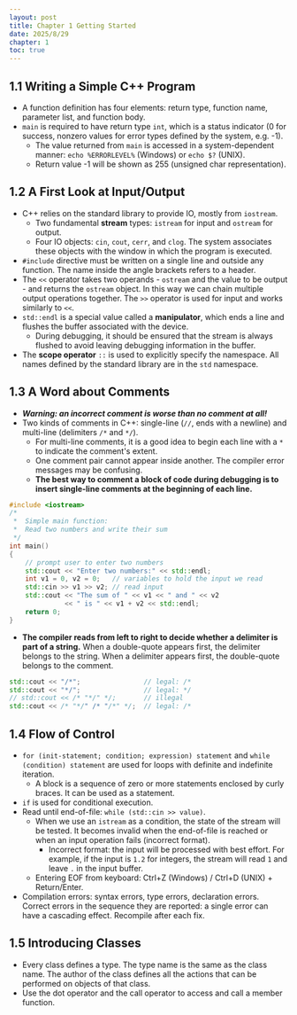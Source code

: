 ```yaml
---
layout: post
title: Chapter 1 Getting Started
date: 2025/8/29
chapter: 1
toc: true
---
```


## 1.1 Writing a Simple C++ Program

- A function definition has four elements: return type, function name, parameter list, and function body.
- `main` is required to have return type `int`, which is a status indicator (0 for success, nonzero values for error types defined by the system, e.g. -1).
  - The value returned from `main` is accessed in a system-dependent manner: `echo %ERRORLEVEL%` (Windows) or `echo $?` (UNIX).
  - Return value -1 will be shown as 255 (unsigned char representation).

## 1.2 A First Look at Input/Output

- C++ relies on the standard library to provide IO, mostly from `iostream`.
  - Two fundamental **stream** types: `istream` for input and `ostream` for output.
  - Four IO objects: `cin`, `cout`, `cerr`, and `clog`. The system associates these objects with the window in which the program is executed.
- `#include` directive must be written on a single line and outside any function. The name inside the angle brackets refers to a header.
- The `<<` operator takes two operands - `ostream` and the value to be output - and returns the `ostream` object. In this way we can chain multiple output operations together. The `>>` operator is used for input and works similarly to `<<`.
- `std::endl` is a special value called a **manipulator**, which ends a line and flushes the buffer associated with the device.
  - During debugging, it should be ensured that the stream is always flushed to avoid leaving debugging information in the buffer.
- The **scope operator** `::` is used to explicitly specify the namespace. All names defined by the standard library are in the `std` namespace.

## 1.3 A Word about Comments

- ***Warning: an incorrect comment is worse than no comment at all!***
- Two kinds of comments in C++: single-line (`//`, ends with a newline) and multi-line (delimiters `/*` and `*/`).
  - For multi-line comments, it is a good idea to begin each line with a `*` to indicate the comment's extent.
  - One comment pair cannot appear inside another. The compiler error messages may be confusing.
  - **The best way to comment a block of code during debugging is to insert single-line comments at the beginning of each line.**

```cpp
#include <iostream> 
/*
 *  Simple main function:
 *  Read two numbers and write their sum 
 */
int main()
{
    // prompt user to enter two numbers
    std::cout << "Enter two numbers:" << std::endl; 
    int v1 = 0, v2 = 0;   // variables to hold the input we read 
    std::cin >> v1 >> v2; // read input
    std::cout << "The sum of " << v1 << " and " << v2
              << " is " << v1 + v2 << std::endl;
    return 0;
}
```

- **The compiler reads from left to right to decide whether a delimiter is part of a string.** When a double-quote appears first, the delimiter belongs to the string. When a delimiter appears first, the double-quote belongs to the comment.

```cpp
std::cout << "/*";                // legal: /*
std::cout << "*/";                // legal: */
// std::cout << /* "*/" */;       // illegal
std::cout << /* "*/" /* "/*" */;  // legal: /*
```


## 1.4 Flow of Control

- `for (init-statement; condition; expression) statement` and `while (condition) statement` are used for loops with definite and indefinite iteration.
  - A block is a sequence of zero or more statements enclosed by curly braces. It can be used as a statement.
- `if` is used for conditional execution.
- Read until end-of-file: `while (std::cin >> value)`.
  - When we use an `istream` as a condition, the state of the stream will be tested. It becomes invalid when the end-of-file is reached or when an input operation fails (incorrect format).
    - Incorrect format: the input will be processed with best effort. For example, if the input is `1.2` for integers, the stream will read `1` and leave `.` in the input buffer.
  - Entering EOF from keyboard: Ctrl+Z (Windows) / Ctrl+D (UNIX) + Return/Enter.
- Compilation errors: syntax errors, type errors, declaration errors. Correct errors in the sequence they are reported: a single error can have a cascading effect. Recompile after each fix.

## 1.5 Introducing Classes

- Every class defines a type. The type name is the same as the class name. The author of the class defines all the actions that can be performed on objects of that class.
- Use the dot operator and the call operator to access and call a member function.

